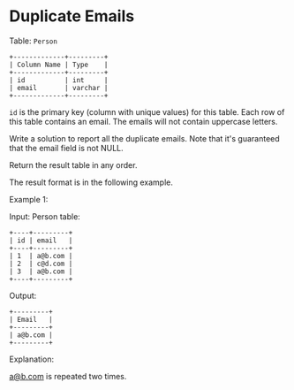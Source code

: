 # Duplicate Emails

Table: `Person`
```
+-------------+---------+
| Column Name | Type    |
+-------------+---------+
| id          | int     |
| email       | varchar |
+-------------+---------+
```

`id` is the primary key (column with unique values) for this table.
Each row of this table contains an email. The emails will not contain uppercase letters.
 

Write a solution to report all the duplicate emails. Note that it's guaranteed that the email field is not NULL.

Return the result table in any order.

The result format is in the following example.

 

Example 1:

Input: 
Person table:
```
+----+---------+
| id | email   |
+----+---------+
| 1  | a@b.com |
| 2  | c@d.com |
| 3  | a@b.com |
+----+---------+
```

Output: 

```
+---------+
| Email   |
+---------+
| a@b.com |
+---------+
```

Explanation: 

a@b.com is repeated two times.